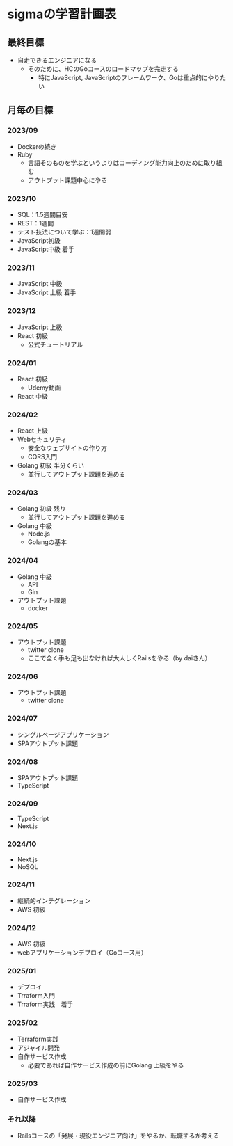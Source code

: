 # sigmaの学習計画表

## 最終目標

- 自走できるエンジニアになる
  - そのために、HCのGoコースのロードマップを完走する
    - 特にJavaScript, JavaScriptのフレームワーク、Goは重点的にやりたい

## 月毎の目標

### 2023/09

- Dockerの続き
- Ruby
  - 言語そのものを学ぶというよりはコーディング能力向上のために取り組む
  - アウトプット課題中心にやる

### 2023/10

- SQL：1.5週間目安
- REST：1週間
- テスト技法について学ぶ：1週間弱
- JavaScript初級
- JavaScript中級 着手

### 2023/11

- JavaScript 中級
- JavaScript 上級 着手

### 2023/12

- JavaScript 上級
- React 初級
  - 公式チュートリアル

### 2024/01

- React 初級
  - Udemy動画
- React 中級

### 2024/02

- React 上級
- Webセキュリティ
  - 安全なウェブサイトの作り方
  - CORS入門
- Golang 初級 半分くらい
  - 並行してアウトプット課題を進める

### 2024/03

- Golang 初級 残り
  - 並行してアウトプット課題を進める
- Golang 中級
  - Node.js
  - Golangの基本

### 2024/04

- Golang 中級
  - API
  - Gin
- アウトプット課題
  - docker

### 2024/05

- アウトプット課題
  - twitter clone
  - ここで全く手も足も出なければ大人しくRailsをやる（by daiさん）

### 2024/06

- アウトプット課題
  - twitter clone

### 2024/07

- シングルページアプリケーション
- SPAアウトプット課題

### 2024/08

- SPAアウトプット課題
- TypeScript

### 2024/09

- TypeScript
- Next.js

### 2024/10

- Next.js
- NoSQL

### 2024/11

- 継続的インテグレーション
- AWS 初級

### 2024/12

- AWS 初級
- webアプリケーションデプロイ（Goコース用）

### 2025/01

- デプロイ
- Trraform入門
- Trraform実践　着手

### 2025/02

- Terraform実践
- アジャイル開発
- 自作サービス作成
  - 必要であれば自作サービス作成の前にGolang 上級をやる

### 2025/03

- 自作サービス作成

### それ以降

- Railsコースの「発展・現役エンジニア向け」をやるか、転職するか考える

